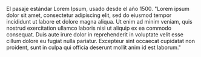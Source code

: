 El pasaje estándar Lorem Ipsum, usado desde el año 1500.
"Lorem ipsum dolor sit amet, consectetur adipiscing elit, sed do eiusmod tempor incididunt ut labore et dolore magna aliqua. Ut enim ad
 minim veniam, quis nostrud exercitation ullamco laboris nisi ut aliquip ex ea commodo consequat. Duis aute irure dolor in 
 reprehenderit in voluptate velit esse cillum dolore eu fugiat nulla pariatur. Excepteur sint occaecat cupidatat non proident, sunt in
  culpa qui officia deserunt mollit anim id est laborum."